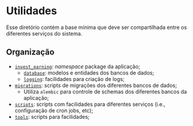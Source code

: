 # Utilidades

Esse diretório contém a base mínima que deve ser compartilhada entre os diferentes serviços do sistema.

## Organização

- [`invest_earning`](invest_earning): _namespace_ package da aplicação;
    - [`database`](invest_earning/database): modelos e entidades dos bancos de dados;
    - [`logging`](invest_earning/logging): facilidades para criação de logs;
- [`migrations`](migrations): scripts de migrações dos diferentes bancos de dados;
    - Utiliza `alembic` para controle de schemas dos diferentes bancos da aplicação;
- [`scripts`](scripts): scripts com facilidades para diferentes serviços (i.e., configuração de cron jobs, etc);
- [`tools`](tools): scripts para facilidades;

